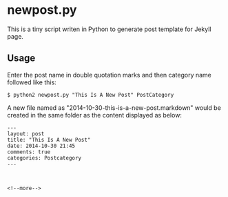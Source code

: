 # newpost.py

This is a tiny script writen in Python to generate post template for Jekyll page.

## Usage

Enter the post name in double quotation marks and then category name followed like this:

    $ python2 newpost.py "This Is A New Post" PostCategory

A new file named as "2014-10-30-this-is-a-new-post.markdown" would be created in the same folder as the content displayed as below:

    ---
    layout: post
    title: "This Is A New Post"
    date: 2014-10-30 21:45
    comments: true
    categories: Postcategory
    ---
    
    
    
    <!--more-->
        
    

